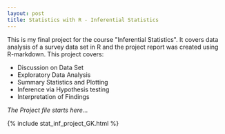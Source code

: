 ```yaml
---
layout: post
title: Statistics with R - Inferential Statistics
---
```


This is my final project for the course "Inferential Statistics". 
It covers data analysis of a survey data set in R and the project report was created using R-markdown.
This project covers:

 * Discussion on Data Set
 * Exploratory Data Analysis
 * Summary Statistics and Plotting
 * Inference via Hypothesis testing
 * Interpretation of Findings


*The Project file starts here...*


{% include stat_inf_project_GK.html %}
